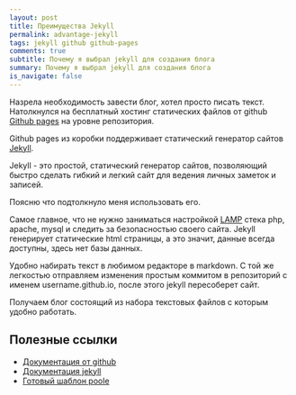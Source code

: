 ```yaml
---
layout: post
title: Преимущества Jekyll
permalink: advantage-jekyll
tags: jekyll github github-pages
comments: true
subtitle: Почему я выбрал jekyll для создания блога
summary: Почему я выбрал jekyll для создания блога
is_navigate: false
---
```


Назрела необходимость завести блог, хотел просто писать текст.
Натолкнулся на бесплатный хостинг статических файлов от github [Github pages](https://pages.github.com/) 
на уровне репозитория.

Github pages из коробки поддерживает статический генератор сайтов [Jekyll](https://jekyllrb.com/).

Jekyll - это простой, статический генератор сайтов, позволяющий быстро сделать гибкий и легкий сайт 
для ведения личных заметок и записей.

Поясню что подтолкнуло меня использовать его.

Самое главное, что не нужно заниматься настройкой [LAMP](https://ru.wikipedia.org/wiki/LAMP) стека php, apache,
mysql и следить за безопасностью своего сайта. 
Jekyll генерирует статические html страницы, а это значит, данные всегда доступны, здесь нет базы данных.

Удобно набирать текст в любимом редакторе в markdown. С той же легкостью отправляем изменения простым коммитом в
репозиторий с именем username.github.io, после этого jekyll пересоберет сайт.

Получаем блог состоящий из набора текстовых файлов с которым удобно работать.

## Полезные ссылки

- [Документация от github](https://help.github.com/en/articles/using-jekyll-as-a-static-site-generator-with-github-pages)
- [Документация jekyll](https://jekyllrb.com/docs/)
- [Готовый шаблон poole](http://getpoole.com/)
